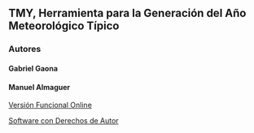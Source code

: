 ## TMY, Herramienta para la Generación del Año Meteorológico Típico

### Autores
#### Gabriel Gaona
#### Manuel Almaguer

[Versión Funcional Online](https://iner-tmy.shinyapps.io/tmy_genapp/)

[Software con Derechos de Autor](https://github.com/manunoly/tmy/blob/master/softwareDerechoAutor.pdf)
